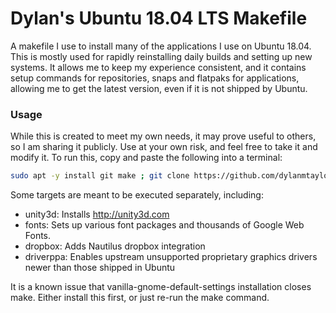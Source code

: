 # Dylan's Ubuntu 18.04 LTS Makefile
A makefile I use to install many of the applications I use on Ubuntu 18.04. This is mostly used for rapidly reinstalling daily builds and setting up new systems. It allows me to keep my experience consistent, and it contains setup commands for repositories, snaps and flatpaks for applications, allowing me to get the latest version, even if it is not shipped by Ubuntu.

### Usage

While this is created to meet my own needs, it may prove useful to others, so I am sharing it publicly. Use at your own risk, and feel free to take it and modify it. To run this, copy and paste the following into a terminal:

``` bash
sudo apt -y install git make ; git clone https://github.com/dylanmtaylor/dylan-ubuntu-makefile.git ; cd dylan-ubuntu-makefile ; make
```

Some targets are meant to be executed separately, including:

* unity3d: Installs http://unity3d.com
* fonts: Sets up various font packages and thousands of Google Web Fonts.
* dropbox: Adds Nautilus dropbox integration
* driverppa: Enables upstream unsupported proprietary graphics drivers newer than those shipped in Ubuntu

It is a known issue that vanilla-gnome-default-settings installation closes make. Either install this first, or just re-run the make command.
